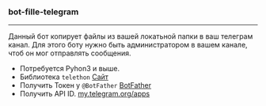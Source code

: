 ### bot-fille-telegram
---
Данный бот копирует файлы из вашей локатьной папки в ваш телеграм канал.  Для этого боту нужно быть администратором в вашем канале, чтоб он мог отправлять сообщения.
* Потребуется Pyhon3 и выше.
* Библиотека `telethon` [Сайт](https://docs.telethon.dev/en/stable/#)
* Получить Токен у `@BotFather` [BotFather](https://t.me/BotFather)
* Получить API ID. [my.telegram.org/apps](https://my.telegram.org/apps)
